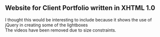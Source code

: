 <h2>Website for Client Portfolio written in XHTML 1.0</h2>
I thought this would be interesting to include because it shows the use of jQuery in creating some of the lightboxes<br />
The videos have been removed due to size constraints.
